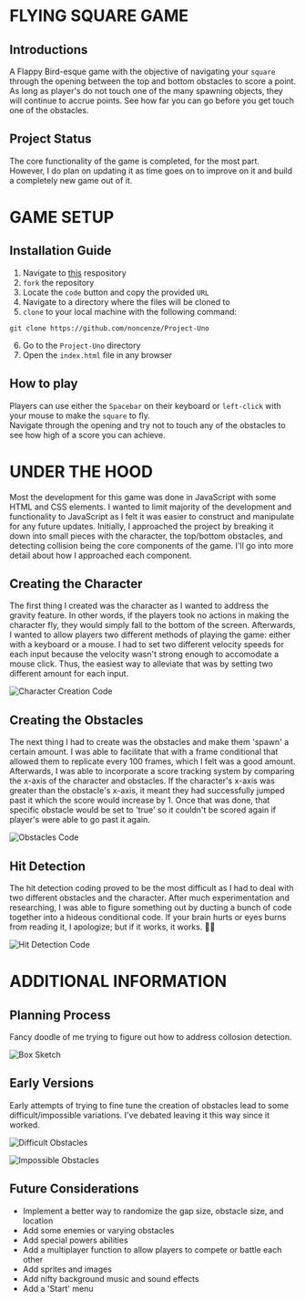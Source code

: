 # FLYING SQUARE GAME

## Introductions
A Flappy Bird-esque game with the objective of navigating your `square` through the opening between the top and bottom obstacles to score a point. <br/>
As long as player's do not touch one of the many spawning objects, they will continue to accrue points. See how far you can go before you get touch one of the obstacles.

## Project Status
The core functionality of the game is completed, for the most part. <br/>
However, I do plan on updating it as time goes on to improve on it and build a completely new game out of it.



# GAME SETUP

## Installation Guide
1. Navigate to [this](https://github.com/noncenze/Project-Uno) respository
2. `fork` the repository
3. Locate the `code` button and copy the provided `URL`
4. Navigate to a directory where the files will be cloned to
5. `clone` to your local machine with the following command:
```
git clone https://github.com/noncenze/Project-Uno
```
6. Go to the `Project-Uno` directory
7. Open the `index.html` file in any browser

## How to play
Players can use either the `Spacebar` on their keyboard or `left-click` with your mouse to make the `square` to fly. <br/>
Navigate through the opening and try not to touch any of the obstacles to see how high of a score you can achieve.



# UNDER THE HOOD

Most the development for this game was done in JavaScript with some HTML and CSS elements. I wanted to limit majority of the development and functionality to JavaScript as I felt it was easier to construct and manipulate for any future updates. Initially, I approached the project by breaking it down into small pieces with the character, the top/bottom obstacles, and detecting collision being the core components of the game. I'll go into more detail about how I approached each component.

## Creating the Character
The first thing I created was the character as I wanted to address the gravity feature. In other words, if the players took no actions in making the character fly, they would simply fall to the bottom of the screen. Afterwards, I wanted to allow players two different methods of playing the game: either with a keyboard or a mouse. I had to set two different velocity speeds for each input because the velocity wasn't strong enough to accomodate a mouse click. Thus, the easiest way to alleviate that was by setting two different amount for each input.

![Character Creation Code](/Screenshots/char_code.png)

## Creating the Obstacles
The next thing I had to create was the obstacles and make them 'spawn' a certain amount. I was able to facilitate that with a frame conditional that allowed them to replicate every 100 frames, which I felt was a good amount. Afterwards, I was able to incorporate a score tracking system by comparing the x-axis of the character and obstacles. If the character's x-axis was greater than the obstacle's x-axis, it meant they had successfully jumped past it which the score would increase by 1. Once that was done, that specific obstacle would be set to 'true' so it couldn't be scored again if player's were able to go past it again.

![Obstacles Code](/Screenshots/obstacles_code.png)

## Hit Detection
The hit detection coding proved to be the most difficult as I had to deal with two different obstacles and the character. After much experimentation and researching, I was able to figure something out by ducting a bunch of code together into a hideous conditional code. If your brain hurts or eyes burns from reading it, I apologize; but if it works, it works. 🤷‍♂️

![Hit Detection Code](/Screenshots/hit_code.png)



# ADDITIONAL INFORMATION

## Planning Process
Fancy doodle of me trying to figure out how to address collosion detection.

![Box Sketch](/Screenshots/sketch.jpeg)

## Early Versions
Early attempts of trying to fine tune the creation of obstacles lead to some difficult/impossible variations. I've debated leaving it this way since it worked. 

![Difficult Obstacles](/Screenshots/difficult.png)

![Impossible Obstacles](/Screenshots/impossible.png)

## Future Considerations
* Implement a better way to randomize the gap size, obstacle size, and location
* Add some enemies or varying obstacles
* Add special powers abilities
* Add a multiplayer function to allow players to compete or battle each other
* Add sprites and images
* Add nifty background music and sound effects
* Add a 'Start' menu